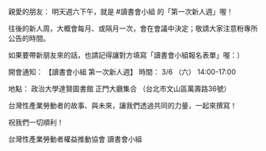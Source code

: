 ---
---
親愛的朋友：
明天週六下午，就是 #讀書會小組 的「第一次新人週」喔！

往後的新人周，大概會每月、或隔月一次，會在會議中決定；敬請大家注意粉專所公告的時間。

如果要帶新朋友來的話，也請記得讓對方填寫「讀書會小組報名表單」喔：）

開會通知：
【讀書會小組 第一次新人週】
時間：
3/6 （六） 14:00-17:00

地點：
政治大學達賢圖書館 正門大廳集合
（台北市文山區萬壽路36號）

台灣性產業勞動者的故事、與未來，讓我們透過共同的力量，一起來撰寫！

祝我們一切順利！

台灣性產業勞動者權益推動協會 讀書會小組